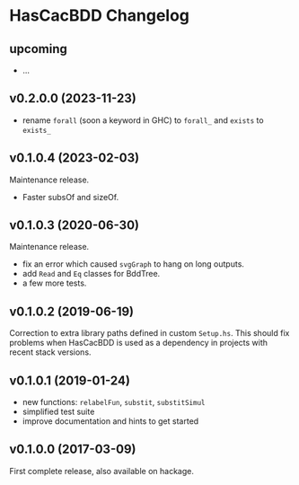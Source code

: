 # HasCacBDD Changelog

## upcoming

- ...

## v0.2.0.0 (2023-11-23)

- rename `forall` (soon a keyword in GHC) to `forall_` and `exists` to `exists_`

## v0.1.0.4 (2023-02-03)

Maintenance release.

- Faster subsOf and sizeOf.

## v0.1.0.3 (2020-06-30)

Maintenance release.

- fix an error which caused `svgGraph` to hang on long outputs.
- add `Read` and `Eq` classes for BddTree.
- a few more tests.

## v0.1.0.2 (2019-06-19)

Correction to extra library paths defined in custom `Setup.hs`. This should fix problems when HasCacBDD is used as a dependency in projects with recent stack versions.

## v0.1.0.1 (2019-01-24)

- new functions: `relabelFun`, `substit`, `substitSimul`
- simplified test suite
- improve documentation and hints to get started

## v0.1.0.0 (2017-03-09)

First complete release, also available on hackage.
